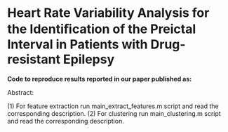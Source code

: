 # Heart Rate Variability Analysis for the Identiﬁcation of the Preictal Interval in Patients with Drug-resistant Epilepsy

__Code to reproduce results reported in our paper published as:__


Abstract:



(1) For feature extraction run main_extract_features.m script and read the corresponding description.
(2) For clustering run main_clustering.m script and read the corresponding description.
